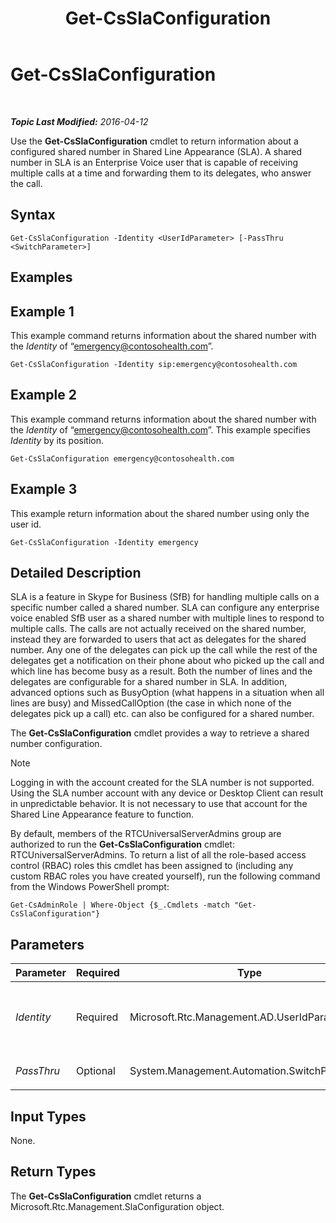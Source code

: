 ﻿---
title: Get-CsSlaConfiguration
TOCTitle: Get-CsSlaConfiguration
ms:assetid: be900441-7e54-4213-b4fb-9398b8219e97
ms:mtpsurl: https://technet.microsoft.com/en-us/library/Mt703200(v=OCS.15)
ms:contentKeyID: 72808512
ms.date: 04/12/2016
mtps_version: v=OCS.15
---

<div data-xmlns="http://www.w3.org/1999/xhtml">

<div class="topic" data-xmlns="http://www.w3.org/1999/xhtml" data-msxsl="urn:schemas-microsoft-com:xslt" data-cs="http://msdn.microsoft.com/en-us/">

<div data-asp="http://msdn2.microsoft.com/asp">

# Get-CsSlaConfiguration

</div>

<div id="mainSection">

<div id="mainBody">

<span> </span>

_**Topic Last Modified:** 2016-04-12_

Use the **Get-CsSlaConfiguration** cmdlet to return information about a configured shared number in Shared Line Appearance (SLA). A shared number in SLA is an Enterprise Voice user that is capable of receiving multiple calls at a time and forwarding them to its delegates, who answer the call.

<div>

## Syntax

    Get-CsSlaConfiguration -Identity <UserIdParameter> [-PassThru <SwitchParameter>]

</div>

<span id="Examples"></span>

<div>

## Examples

<div>

## Example 1

This example command returns information about the shared number with the *Identity* of “emergency@contosohealth.com”.

    Get-CsSlaConfiguration -Identity sip:emergency@contosohealth.com

</div>

<div>

## Example 2

This example command returns information about the shared number with the *Identity* of “emergency@contosohealth.com”. This example specifies *Identity* by its position.

    Get-CsSlaConfiguration emergency@contosohealth.com

</div>

<div>

## Example 3

This example return information about the shared number using only the user id.

    Get-CsSlaConfiguration -Identity emergency

</div>

</div>

<span id="DetailedDescription"></span>

<div>

## Detailed Description

SLA is a feature in Skype for Business (SfB) for handling multiple calls on a specific number called a shared number. SLA can configure any enterprise voice enabled SfB user as a shared number with multiple lines to respond to multiple calls. The calls are not actually received on the shared number, instead they are forwarded to users that act as delegates for the shared number. Any one of the delegates can pick up the call while the rest of the delegates get a notification on their phone about who picked up the call and which line has become busy as a result. Both the number of lines and the delegates are configurable for a shared number in SLA. In addition, advanced options such as BusyOption (what happens in a situation when all lines are busy) and MissedCallOption (the case in which none of the delegates pick up a call) etc. can also be configured for a shared number.

The **Get-CsSlaConfiguration** cmdlet provides a way to retrieve a shared number configuration.

<div class="alert">


> [!NOTE]
> Logging in with the account created for the SLA number is not supported. Using the SLA number account with any device or Desktop Client can result in unpredictable behavior. It is not necessary to use that account for the Shared Line Appearance feature to function.



</div>

By default, members of the RTCUniversalServerAdmins group are authorized to run the **Get-CsSlaConfiguration** cmdlet: RTCUniversalServerAdmins. To return a list of all the role-based access control (RBAC) roles this cmdlet has been assigned to (including any custom RBAC roles you have created yourself), run the following command from the Windows PowerShell prompt:

    Get-CsAdminRole | Where-Object {$_.Cmdlets -match "Get-CsSlaConfiguration"}

</div>

<div>

## Parameters


<table>
<colgroup>
<col style="width: 25%" />
<col style="width: 25%" />
<col style="width: 25%" />
<col style="width: 25%" />
</colgroup>
<thead>
<tr class="header">
<th>Parameter</th>
<th>Required</th>
<th>Type</th>
<th>Description</th>
</tr>
</thead>
<tbody>
<tr class="odd">
<td><p><em>Identity</em></p></td>
<td><p>Required</p></td>
<td><p>Microsoft.Rtc.Management.AD.UserIdParameter</p></td>
<td><p>Indicates the identity of the Enterprise Voice user whose shared number information will be retrieved.</p>
<p>UNRESOLVED_TOKENBLOCK_VAL(PS_PD_User_Updated_Specification)</p></td>
</tr>
<tr class="even">
<td><p><em>PassThru</em></p></td>
<td><p>Optional</p></td>
<td><p>System.Management.Automation.SwitchParameter</p></td>
<td><p>UNRESOLVED_TOKEN_VAL(PS_PD_Passthru_Generic_CurrentObjects)</p></td>
</tr>
</tbody>
</table>


</div>

<span id="InputTypes"></span>

<div>

## Input Types

None.

</div>

<span id="ReturnTypes"></span>

<div>

## Return Types

The **Get-CsSlaConfiguration** cmdlet returns a Microsoft.Rtc.Management.SlaConfiguration object.

</div>

</div>

<span> </span>

</div>

</div>

</div>

